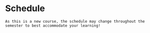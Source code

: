 
# Schedule

```{warning}
As this is a new course, the schedule may change throughout the semester to best accommodate your learning!
```